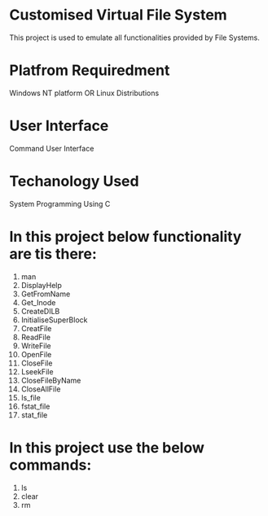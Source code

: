 # Customised Virtual File System
 This project is used to emulate all functionalities provided by File Systems.

# Platfrom Requiredment
  Windows NT platform OR Linux Distributions

# User Interface 
 Command User Interface

# Techanology Used
 System Programming Using C
 
# In this project below functionality are tis there:
1) man
2) DisplayHelp
3) GetFromName
4) Get_Inode
5) CreateDILB
6) InitialiseSuperBlock
7) CreatFile
8) ReadFile
9) WriteFile
10) OpenFile
11) CloseFile
12) LseekFile
13) CloseFileByName
14) CloseAllFile
15) ls_file
16) fstat_file
17) stat_file

# In this project use the below commands:
1) ls
2) clear
3) rm

